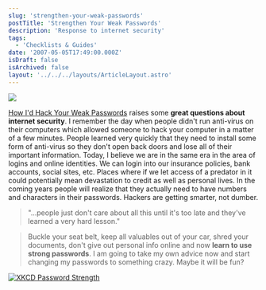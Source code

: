 ```yaml
---
slug: 'strengthen-your-weak-passwords'
postTitle: 'Strengthen Your Weak Passwords'
description: 'Response to internet security'
tags:
  - 'Checklists & Guides'
date: '2007-05-05T17:49:00.000Z'
isDraft: false
isArchived: false
layout: '../../../layouts/ArticleLayout.astro'
---
```


![](/2007-05-05-strengthen-your-weak-passwords/_internet-security.gif)

[How I'd Hack Your Weak Passwords](http://onemansblog.com/2007/03/26/how-id-hack-your-weak-passwords/) raises some **great questions about internet security**. I remember the day when people didn't run anti-virus on their computers which allowed someone to hack your computer in a matter of a few minutes. People learned very quickly that they need to install some form of anti-virus so they don't open back doors and lose all of their important information. Today, I believe we are in the same era in the area of logins and online identities. We can login into our insurance policies, bank accounts, social sites, etc. Places where if we let access of a predator in it could potentially mean devastation to credit as well as personal lives. In the coming years people will realize that they actually need to have numbers and characters in their passwords. Hackers are getting smarter, not dumber.

> "...people just don't care about all this until it's too late and they've learned a very hard lesson."

> Buckle your seat belt, keep all valuables out of your car, shred your documents, don't give out personal info online and now **learn to use strong passwords**. I am going to take my own advice now and start changing my passwords to something crazy. Maybe it will be fun?

[![XKCD Password Strength](/2007-05-05-strengthen-your-weak-passwords/_password-strength.png)](https://xkcd.com/936/)
